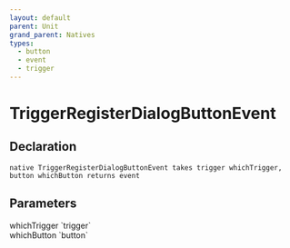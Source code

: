 ```yaml
---
layout: default
parent: Unit
grand_parent: Natives
types:
  - button
  - event
  - trigger
---
```


# TriggerRegisterDialogButtonEvent

## Declaration

```
native TriggerRegisterDialogButtonEvent takes trigger whichTrigger, button whichButton returns event
```

## Parameters
<dl>
  <dt>whichTrigger `trigger`</dt>
  <dd></dd>

  <dt>whichButton `button`</dt>
  <dd></dd>
</dl>
